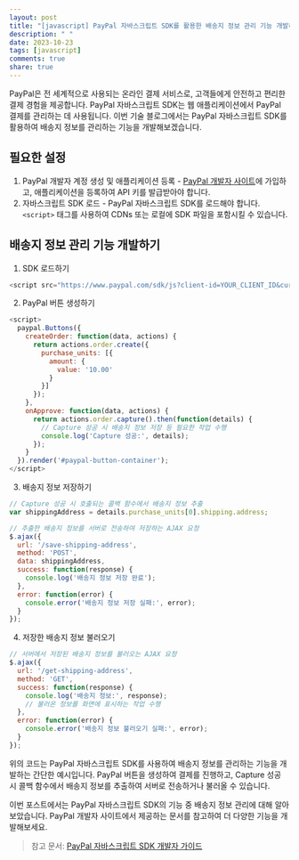 ```yaml
---
layout: post
title: "[javascript] PayPal 자바스크립트 SDK를 활용한 배송지 정보 관리 기능 개발하기"
description: " "
date: 2023-10-23
tags: [javascript]
comments: true
share: true
---
```


PayPal은 전 세계적으로 사용되는 온라인 결제 서비스로, 고객들에게 안전하고 편리한 결제 경험을 제공합니다. PayPal 자바스크립트 SDK는 웹 애플리케이션에서 PayPal 결제를 관리하는 데 사용됩니다. 이번 기술 블로그에서는 PayPal 자바스크립트 SDK를 활용하여 배송지 정보를 관리하는 기능을 개발해보겠습니다.

## 필요한 설정

1. PayPal 개발자 계정 생성 및 애플리케이션 등록 - [PayPal 개발자 사이트](https://developer.paypal.com)에 가입하고, 애플리케이션을 등록하여 API 키를 발급받아야 합니다.
2. 자바스크립트 SDK 로드 - PayPal 자바스크립트 SDK를 로드해야 합니다. `<script>` 태그를 사용하여 CDNs 또는 로컬에 SDK 파일을 포함시킬 수 있습니다.

## 배송지 정보 관리 기능 개발하기

1. SDK 로드하기

```javascript
<script src="https://www.paypal.com/sdk/js?client-id=YOUR_CLIENT_ID&currency=USD"></script>
```

2. PayPal 버튼 생성하기

```javascript
<script>
  paypal.Buttons({
    createOrder: function(data, actions) {
      return actions.order.create({
        purchase_units: [{
          amount: {
            value: '10.00'
          }
        }]
      });
    },
    onApprove: function(data, actions) {
      return actions.order.capture().then(function(details) {
        // Capture 성공 시 배송지 정보 저장 등 필요한 작업 수행
        console.log('Capture 성공:', details);
      });
    }
  }).render('#paypal-button-container');
</script>
```

3. 배송지 정보 저장하기

```javascript
// Capture 성공 시 호출되는 콜백 함수에서 배송지 정보 추출
var shippingAddress = details.purchase_units[0].shipping.address;

// 추출한 배송지 정보를 서버로 전송하여 저장하는 AJAX 요청
$.ajax({
  url: '/save-shipping-address',
  method: 'POST',
  data: shippingAddress,
  success: function(response) {
    console.log('배송지 정보 저장 완료');
  },
  error: function(error) {
    console.error('배송지 정보 저장 실패:', error);
  }
});
```

4. 저장한 배송지 정보 불러오기

```javascript
// 서버에서 저장된 배송지 정보를 불러오는 AJAX 요청
$.ajax({
  url: '/get-shipping-address',
  method: 'GET',
  success: function(response) {
    console.log('배송지 정보:', response);
    // 불러온 정보를 화면에 표시하는 작업 수행
  },
  error: function(error) {
    console.error('배송지 정보 불러오기 실패:', error);
  }
});
```

위의 코드는 PayPal 자바스크립트 SDK를 사용하여 배송지 정보를 관리하는 기능을 개발하는 간단한 예시입니다. PayPal 버튼을 생성하여 결제를 진행하고, Capture 성공 시 콜백 함수에서 배송지 정보를 추출하여 서버로 전송하거나 불러올 수 있습니다.

이번 포스트에서는 PayPal 자바스크립트 SDK의 기능 중 배송지 정보 관리에 대해 알아보았습니다. PayPal 개발자 사이트에서 제공하는 문서를 참고하여 더 다양한 기능을 개발해보세요.

> 참고 문서: [PayPal 자바스크립트 SDK 개발자 가이드](https://developer.paypal.com/docs/checkout/integration-features/shipping-address/)
